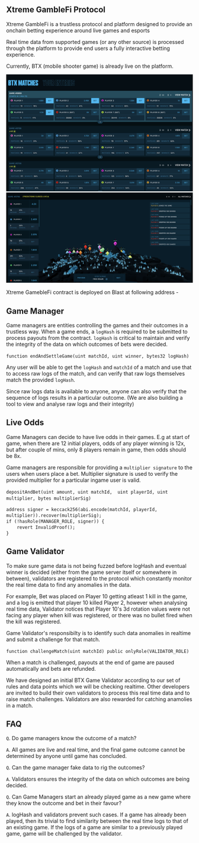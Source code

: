 ## Xtreme GambleFi Protocol

Xtreme GambleFi is a trustless protocol and platform designed to provide an onchain betting experience around live games and esports


Real time data from supported games (or any other source) is processed through the platform to provide end users a fully interactive betting experience.

Currently, BTX (mobile shooter game) is already live on the platform.

<img src="https://raw.githubusercontent.com/glip-gg/xtreme-gamblefi/main/assets/screenshot1.png">

<img src="https://raw.githubusercontent.com/glip-gg/xtreme-gamblefi/main/assets/screenshot2.png">


Xtreme GamebleFi contract is deployed on Blast at following address - 


## Game Manager

Game managers are entities controlling the games and their outcomes in a trustless way. When a game ends, a `logHash` is required to be submitted to process payouts from the contract. `logHash` is critical to maintain and verify the integrity of the data on which outcomes of bets were decided.

`function endAndSettleGame(uint matchId, uint winner, bytes32 logHash)`

Any user will be able to get the `logHash` and `matchId` of a match and use that to access raw logs of the match, and can verify that raw logs themselves match the provided `logHash`.

Since raw logs data is available to anyone, anyone can also verify that the sequence of logs results in a particular outcome. 
(We are also building a tool to view and analyse raw logs and their integrity)

## Live Odds

Game Managers can decide to have live odds in their games. E.g at start of game, when there are 12 initial players, odds of any player winning is 12x, but after couple of mins, only 8 players remain in game, then odds should be 8x.

Game managers are responsible for providing a `multiplier signature` to the users when users place a bet. Multiplier signature is used to verify the provided multiplier for a particular ingame user is valid.

`
depositAndBet(uint amount,
            uint matchId, 
            uint playerId,
            uint multiplier,
            bytes multiplierSig)
`
```solidity
address signer = keccack256(abi.encode(matchId, playerId, multiplier)).recover(multiplierSig);
if (!hasRole(MANAGER_ROLE, signer)) {
    revert InvalidProof();
}
```
## Game Validator

To make sure game data is not being fuzzed before logHash and eventual winner is decided (either from the game server itself or somewhere in between), validators are registered to the protocol which constantly monitor the real time data to find any anomalies in the data.

For example,
Bet was placed on Player 10 getting atleast 1 kill in the game, and a log is emitted that player 10 killed Player 2, however when analysing real time data, Validator notices that Player 10's 3d rotation values were not facing any player when kill was registered, or there was no bullet fired when the kill was registered. 

Game Validator's responsibilty is to identify such data anomalies in realtime and submit a challenge for that match.

`
function challengeMatch(uint matchId) public onlyRole(VALIDATOR_ROLE)
`

When a match is challenged, payouts at the end of game are paused automatically and bets are refunded.

We have designed an initial BTX Game Validator according to our set of rules and data points which we will be checking realtime. Other developers are invited to build their own validators to process this real time data and to raise match challenges. Validators are also rewarded for catching anamolies in a match.


## FAQ

`Q`. Do game managers know the outcome of a match?

`A`. All games are live and real time, and the final game outcome cannot be determined by anyone until game has concluded.


`Q`. Can the game manager fake data to rig the outcomes?

`A`. Validators ensures the integrity of the data on which outcomes are being decided.

`Q`. Can Game Managers start an already played game as a new game where they know the outcome and bet in their favour?

`A`. logHash and validators prevent such cases. If a game has already been played, then its trivial to find similarity between the real time logs to that of an existing game.
If the logs of a game are similar to a previously played game, game will be challenged by the validator.
